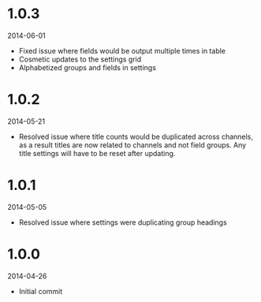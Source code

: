 # 1.0.3

2014-06-01

- Fixed issue where fields would be output multiple times in table
- Cosmetic updates to the settings grid
- Alphabetized groups and fields in settings

# 1.0.2

2014-05-21

- Resolved issue where title counts would be duplicated across channels, as a result titles are now related to channels and not field groups. Any title settings will have to be reset after updating.

# 1.0.1

2014-05-05

- Resolved issue where settings were duplicating group headings

# 1.0.0

2014-04-26

- Initial commit